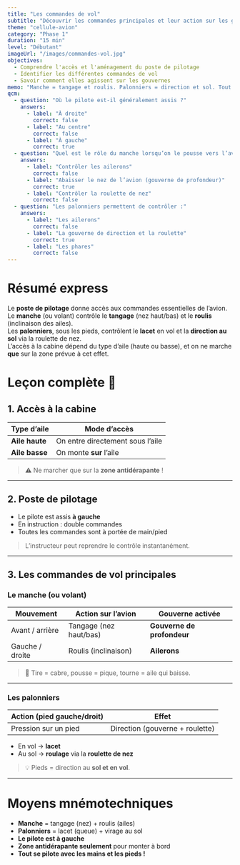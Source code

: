 ```yaml
---
title: "Les commandes de vol"
subtitle: "Découvrir les commandes principales et leur action sur les gouvernes"
theme: "cellule-avion"
category: "Phase 1"
duration: "15 min"
level: "Débutant"
imageUrl: "/images/commandes-vol.jpg"
objectives:
  - Comprendre l'accès et l'aménagement du poste de pilotage
  - Identifier les différentes commandes de vol
  - Savoir comment elles agissent sur les gouvernes
memo: "Manche = tangage et roulis. Palonniers = direction et sol. Tout est là !"
qcm:
  - question: "Où le pilote est-il généralement assis ?"
    answers:
      - label: "À droite"
        correct: false
      - label: "Au centre"
        correct: false
      - label: "À gauche"
        correct: true
  - question: "Quel est le rôle du manche lorsqu’on le pousse vers l’avant ?"
    answers:
      - label: "Contrôler les ailerons"
        correct: false
      - label: "Abaisser le nez de l’avion (gouverne de profondeur)"
        correct: true
      - label: "Contrôler la roulette de nez"
        correct: false
  - question: "Les palonniers permettent de contrôler :"
    answers:
      - label: "Les ailerons"
        correct: false
      - label: "La gouverne de direction et la roulette"
        correct: true
      - label: "Les phares"
        correct: false
---
```


# Résumé express

Le **poste de pilotage** donne accès aux commandes essentielles de l’avion.  
Le **manche** (ou volant) contrôle le **tangage** (nez haut/bas) et le **roulis** (inclinaison des ailes).  
Les **palonniers**, sous les pieds, contrôlent le **lacet** en vol et la **direction au sol** via la roulette de nez.  
L’accès à la cabine dépend du type d’aile (haute ou basse), et on ne marche **que** sur la zone prévue à cet effet.

# Leçon complète 📘

## 1. Accès à la cabine

| Type d’aile    | Mode d’accès                     |
| -------------- | -------------------------------- |
| **Aile haute** | On entre directement sous l’aile |
| **Aile basse** | On monte **sur** l’aile          |

> ⚠️ Ne marcher que sur la **zone antidérapante** !

---

## 2. Poste de pilotage

- Le pilote est assis **à gauche**
- En instruction : double commandes
- Toutes les commandes sont à portée de main/pied

> L’instructeur peut reprendre le contrôle instantanément.

---

## 3. Les commandes de vol principales

### Le **manche** (ou volant)

| Mouvement       | Action sur l’avion     | Gouverne activée           |
| --------------- | ---------------------- | -------------------------- |
| Avant / arrière | Tangage (nez haut/bas) | **Gouverne de profondeur** |
| Gauche / droite | Roulis (inclinaison)   | **Ailerons**               |

> 🧠 Tire = cabre, pousse = pique, tourne = aile qui baisse.

---

### Les **palonniers**

| Action (pied gauche/droit) | Effet                           |
| -------------------------- | ------------------------------- |
| Pression sur un pied       | Direction (gouverne + roulette) |

- En vol → **lacet**
- Au sol → **roulage** via la **roulette de nez**

> 💡 Pieds = direction au **sol et en vol**.

---

# Moyens mnémotechniques

- **Manche** = tangage (nez) + roulis (ailes)
- **Palonniers** = lacet (queue) + virage au sol
- **Le pilote est à gauche**
- **Zone antidérapante seulement** pour monter à bord
- **Tout se pilote avec les mains et les pieds !**
